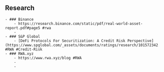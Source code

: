 ## Research
	- ### Binance
		- https://research.binance.com/static/pdf/real-world-asset-report.pdf#page5 #rwa
		-
	- ### S&P Global
		- [DeFi Protocols For Securitization: A Credit Risk Perspective](https://www.spglobal.com/_assets/documents/ratings/research/101572342.pdf) #RWA #Credit-Risk
	- ### RWA.xyz
		- https://www.rwa.xyz/blog #RWA
		-
		-